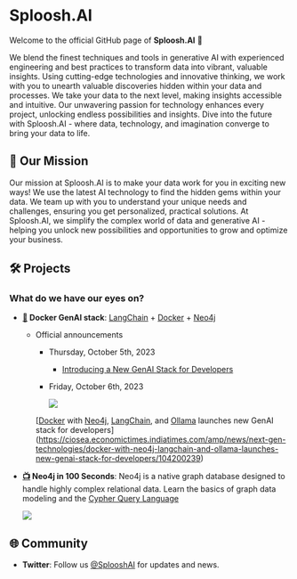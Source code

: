 # Sploosh.AI

Welcome to the official GitHub page of **Sploosh.AI** 🥳

We blend the finest techniques and tools in generative AI with experienced engineering and best practices to transform data into vibrant, valuable insights. Using cutting-edge technologies and innovative thinking, we work with you to unearth valuable discoveries hidden within your data and processes. We take your data to the next level, making insights accessible and intuitive. Our unwavering passion for technology enhances every project, unlocking endless possibilities and insights. Dive into the future with Sploosh.AI - where data, technology, and imagination converge to bring your data to life.

## 🚀 Our Mission

Our mission at Sploosh.AI is to make your data work for you in exciting new ways! We use the latest AI technology to find the hidden gems within your data. We team up with you to understand your unique needs and challenges, ensuring you get personalized, practical solutions. At Sploosh.AI, we simplify the complex world of data and generative AI - helping you unlock new possibilities and opportunities to grow and optimize your business.

## 🛠 Projects

### What do we have our eyes on?

- **[🔗](https://github.com/docker/genai-stack) Docker GenAI stack**: [LangChain](https://www.langchain.com) + [Docker](https://www.docker.com) + [Neo4j](https://neo4j.com)

  - Official announcements

    - Thursday, October 5th, 2023

      - [Introducing a New GenAI Stack for Developers](https://neo4j.com/blog/introducing-genai-stack-developers/)

    - Friday, October 6th, 2023

      [![](https://etimg.etb2bimg.com/photo/104200266.cms)](https://ciosea.economictimes.indiatimes.com/amp/news/next-gen-technologies/docker-with-neo4j-langchain-and-ollama-launches-new-genai-stack-for-developers/104200239)

    [[Docker](https://www.docker.com) with [Neo4j](https://neo4j.com), [LangChain](https://www.langchain.com), and [Ollama](https://ollama.ai) launches new GenAI stack for developers](https://ciosea.economictimes.indiatimes.com/amp/news/next-gen-technologies/docker-with-neo4j-langchain-and-ollama-launches-new-genai-stack-for-developers/104200239)

- **[📺](https://www.youtube.com/watch?v=T6L9EoBy8Zk) Neo4j in 100 Seconds**: Neo4j is a native graph database designed to handle highly complex relational data. Learn the basics of graph data modeling and the [Cypher Query Language](https://neo4j.com/product/cypher-graph-query-language/)

  ![](https://dist.neo4j.com/wp-content/uploads/20220315164402/cypher-hero-image.svg)

## 🌐 Community

- **Twitter**: Follow us [@SplooshAI](https://twitter.com/SplooshAI) for updates and news.
